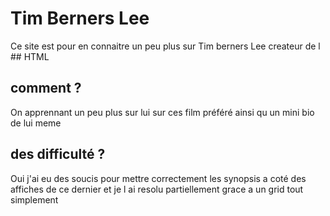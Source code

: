 # Tim Berners Lee
Ce site est pour en connaitre un peu plus sur Tim berners Lee createur de l ## HTML

## comment ?

On apprennant un peu plus sur lui sur ces film préféré ainsi qu un mini bio de lui meme 

## des difficulté ?

Oui j'ai eu des soucis pour mettre correctement les synopsis a coté des affiches de ce dernier et je l ai resolu partiellement grace a un grid tout simplement 
